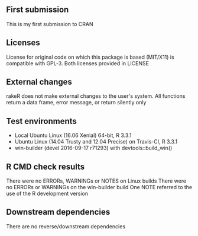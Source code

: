 ## First submission
This is my first submission to CRAN

## Licenses
License for original code on which this package is based (MIT/X11) is compatible 
with GPL-3. Both licenses provided in LICENSE

## External changes
rakeR does not make external changes to the user's system.
All functions return a data frame, error message, or return silently only

## Test environments
* Local Ubuntu Linux (16.06 Xenial) 64-bit, R 3.3.1
* Ubuntu Linux (14.04 Trusty and 12.04 Precise) on Travis-CI, R 3.3.1
* win-builder (devel 2016-09-17 r71293) with devtools::build_win()

## R CMD check results
There were no ERRORs, WARNINGs or NOTES on Linux builds
There were no ERRORs or WARNINGs on the win-builder build
One NOTE referred to the use of the R development version

## Downstream dependencies
There are no reverse/downstream dependencies

